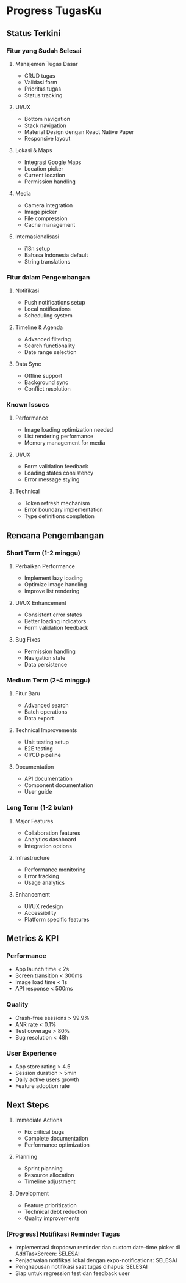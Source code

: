 # Progress TugasKu

## Status Terkini

### Fitur yang Sudah Selesai
1. Manajemen Tugas Dasar
   - CRUD tugas
   - Validasi form
   - Prioritas tugas
   - Status tracking

2. UI/UX
   - Bottom navigation
   - Stack navigation
   - Material Design dengan React Native Paper
   - Responsive layout

3. Lokasi & Maps
   - Integrasi Google Maps
   - Location picker
   - Current location
   - Permission handling

4. Media
   - Camera integration
   - Image picker
   - File compression
   - Cache management

5. Internasionalisasi
   - i18n setup
   - Bahasa Indonesia default
   - String translations

### Fitur dalam Pengembangan
1. Notifikasi
   - Push notifications setup
   - Local notifications
   - Scheduling system

2. Timeline & Agenda
   - Advanced filtering
   - Search functionality
   - Date range selection

3. Data Sync
   - Offline support
   - Background sync
   - Conflict resolution

### Known Issues
1. Performance
   - Image loading optimization needed
   - List rendering performance
   - Memory management for media

2. UI/UX
   - Form validation feedback
   - Loading states consistency
   - Error message styling

3. Technical
   - Token refresh mechanism
   - Error boundary implementation
   - Type definitions completion

## Rencana Pengembangan

### Short Term (1-2 minggu)
1. Perbaikan Performance
   - Implement lazy loading
   - Optimize image handling
   - Improve list rendering

2. UI/UX Enhancement
   - Consistent error states
   - Better loading indicators
   - Form validation feedback

3. Bug Fixes
   - Permission handling
   - Navigation state
   - Data persistence

### Medium Term (2-4 minggu)
1. Fitur Baru
   - Advanced search
   - Batch operations
   - Data export

2. Technical Improvements
   - Unit testing setup
   - E2E testing
   - CI/CD pipeline

3. Documentation
   - API documentation
   - Component documentation
   - User guide

### Long Term (1-2 bulan)
1. Major Features
   - Collaboration features
   - Analytics dashboard
   - Integration options

2. Infrastructure
   - Performance monitoring
   - Error tracking
   - Usage analytics

3. Enhancement
   - UI/UX redesign
   - Accessibility
   - Platform specific features

## Metrics & KPI

### Performance
- App launch time < 2s
- Screen transition < 300ms
- Image load time < 1s
- API response < 500ms

### Quality
- Crash-free sessions > 99.9%
- ANR rate < 0.1%
- Test coverage > 80%
- Bug resolution < 48h

### User Experience
- App store rating > 4.5
- Session duration > 5min
- Daily active users growth
- Feature adoption rate

## Next Steps

1. Immediate Actions
   - Fix critical bugs
   - Complete documentation
   - Performance optimization

2. Planning
   - Sprint planning
   - Resource allocation
   - Timeline adjustment

3. Development
   - Feature prioritization
   - Technical debt reduction
   - Quality improvements 

### [Progress] Notifikasi Reminder Tugas
- Implementasi dropdown reminder dan custom date-time picker di AddTaskScreen: SELESAI
- Penjadwalan notifikasi lokal dengan expo-notifications: SELESAI
- Penghapusan notifikasi saat tugas dihapus: SELESAI
- Siap untuk regression test dan feedback user 